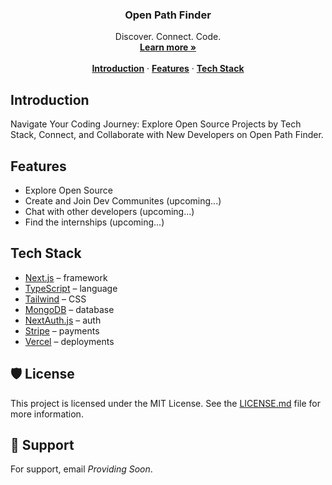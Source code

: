 
<h3 align="center">Open Path Finder</h3>

<p align="center">
    Discover. Connect. Code.
    <br />
    <a href="https://openpathfinder.vercel.app/"><strong>Learn more »</strong></a>
    <br />
    <br />
    <a href="#introduction"><strong>Introduction</strong></a> ·
    <a href="#features"><strong>Features</strong></a> ·
    <a href="#tech-stack"><strong>Tech Stack</strong></a> 
</p>

## Introduction

Navigate Your Coding Journey: Explore Open Source Projects by Tech Stack, Connect, and Collaborate with New Developers on Open Path Finder.

## Features

- Explore Open Source
- Create and Join Dev Communites (upcoming...)
- Chat with other developers (upcoming...)
- Find the internships (upcoming...)

## Tech Stack

- [Next.js](https://nextjs.org/) – framework
- [TypeScript](https://www.typescriptlang.org/) – language
- [Tailwind](https://tailwindcss.com/) – CSS
- [MongoDB](https://www.mongodb.com/) – database
- [NextAuth.js](https://next-auth.js.org/) – auth
- [Stripe](https://stripe.com/) – payments
- [Vercel](https://vercel.com/) – deployments

## 🛡️ License

This project is licensed under the MIT License. See the [LICENSE.md](./LICENSE) file for more information.


## 📌 Support

For support, email _Providing Soon_.
